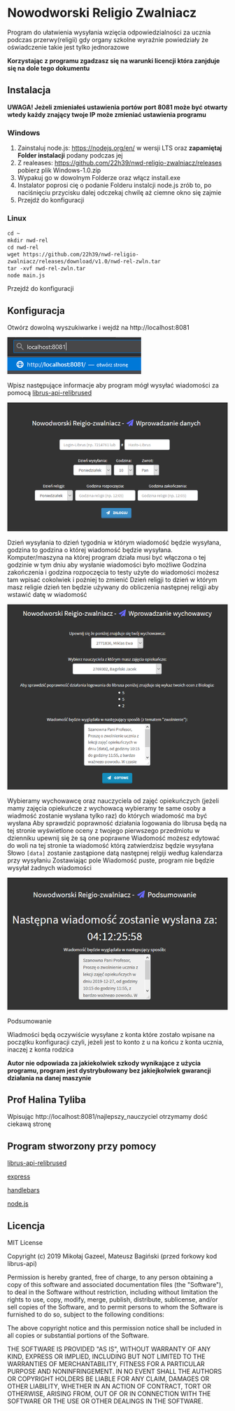 # Nowodworski Religio Zwalniacz

Program do ułatwienia wysyłania wzięcia odpowiedzialności za ucznia podczas przerwy(religii) gdy organy szkolne wyraźnie powiedziały że oświadczenie takie jest tylko jednorazowe

**Korzystając z programu zgadzasz się na warunki licencji która zanjduje się na dole tego dokumentu**

## Instalacja

**UWAGA! Jeżeli zmieniałeś ustawienia portów port 8081 może być otwarty wtedy każdy znający twoje IP może zmieniać ustawienia programu**

### Windows
1. Zainstaluj node.js: https://nodejs.org/en/ w wersji LTS oraz **zapamiętaj Folder instalacji** podany podczas jej
2. Z realeases: https://github.com/22h39/nwd-religio-zwalniacz/releases pobierz plik Windows-1.0.zip
3. Wypakuj go w dowolnym Folderze oraz włącz install.exe
4. Instalator poprosi cię o podanie Folderu instalcji node.js zrób to, po naciśnięciu przycisku dalej odczekaj chwilę aż ciemne okno się zajmie
5. Przejdź do konfiguracji

### Linux

```
cd ~
mkdir nwd-rel
cd nwd-rel
wget https://github.com/22h39/nwd-religio-zwalniacz/releases/download/v1.0/nwd-rel-zwln.tar
tar -xvf nwd-rel-zwln.tar
node main.js
```

Przejdź do konfiguracji

## Konfiguracja

Otwórz dowolną wyszukiwarke i wejdź na http://localhost:8081

![Search bar](/images/searchbar.png)

Wpisz następujące informacje aby program mógł wysyłać wiadomości za pomocą [librus-api-relibrused](http://github.com/22h39/librus-api-relibrused)

![Dashboard](/images/dashboard.png)

Dzień wysyłania to dzień tygodnia w którym wiadomość będzie wysyłana, godzina to godzina o której wiadomość będzie wysyłana.
Komputer/maszyna na której program działa musi być włączona o tej godzinie w tym dniu aby wysłanie wiadomości było możliwe
Godzina zakończenia i godzina rozpoczęcia to testy użyte do wiadomości możesz tam wpisać cokolwiek i poźniej to zmienić
Dzień religji to dzień w którym masz religie dzień ten będzie używany do obliczenia następnej religji aby wstawić datę w wiadomość

![Wych](/images/wych.png)

Wybieramy wychowawcę oraz nauczyciela od zajęć opiekuńczych (jeżeli mamy zajęcia opiekuńcze z wychowacą wybieramy te same osoby a wiadmość zostanie wysłana tylko raz) do których wiadomość ma być wysłana
Aby sprawdzić poprawność działania logowania do librusa będą na tej stronie wyświetlone oceny z twojego pierwszego przedmiotu w dzienniku upewnij się że są one poprawne
Wiadomość możesz edytować do woli na tej stronie ta wiadomość którą zatwierdzisz będzie wysyłana
Słowo ```[data]``` zostanie zastąpione datą następnej relgiji według kalendarza przy wysyłaniu
Zostawiając pole Wiadomość puste, program nie będzie wysyłał żadnych wiadomości

![Status](/images/status.png)

Podsumowanie


Wiadmości będą oczywiście wysyłane z konta które zostało wpisane na początku konfiguracji czyli, jeżeli jest to konto z u na końcu z konta ucznia, inaczej z konta rodzica

**Autor nie odpowiada za jakiekolwiek szkody wynikające z użycia programu, program jest dystrybułowany bez jakiejkolwiek gwarancji działania na danej maszynie**

## Prof Halina Tyliba

Wpisując http://localhost:8081/najlepszy_nauczyciel otrzymamy dość ciekawą stronę

## Program stworzony przy pomocy
[librus-api-relibrused](http://github.com/22h39/librus-api-relibrused)

[express](https://expressjs.com/)

[handlebars](https://handlebarsjs.com/)

[node.js](https://nodejs.org)


## Licencja
MIT License

Copyright (c) 2019 Mikołaj Gazeel, Mateusz Bagiński (przed forkowy kod librus-api)

Permission is hereby granted, free of charge, to any person obtaining a copy
of this software and associated documentation files (the "Software"), to deal
in the Software without restriction, including without limitation the rights
to use, copy, modify, merge, publish, distribute, sublicense, and/or sell
copies of the Software, and to permit persons to whom the Software is
furnished to do so, subject to the following conditions:

The above copyright notice and this permission notice shall be included in all
copies or substantial portions of the Software.

THE SOFTWARE IS PROVIDED "AS IS", WITHOUT WARRANTY OF ANY KIND, EXPRESS OR
IMPLIED, INCLUDING BUT NOT LIMITED TO THE WARRANTIES OF MERCHANTABILITY,
FITNESS FOR A PARTICULAR PURPOSE AND NONINFRINGEMENT. IN NO EVENT SHALL THE
AUTHORS OR COPYRIGHT HOLDERS BE LIABLE FOR ANY CLAIM, DAMAGES OR OTHER
LIABILITY, WHETHER IN AN ACTION OF CONTRACT, TORT OR OTHERWISE, ARISING FROM,
OUT OF OR IN CONNECTION WITH THE SOFTWARE OR THE USE OR OTHER DEALINGS IN THE
SOFTWARE.




